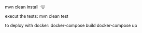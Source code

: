 mvn clean install -U

execut the tests:
mvn clean test

to deploy with docker:
docker-compose build 
docker-compose up
